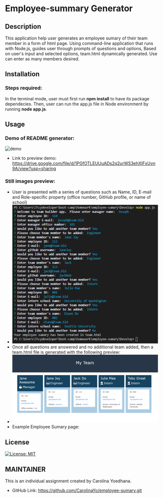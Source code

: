 # Employee-summary Generator

## Description 

This application help user generates an employee sumary of their team member in a form of html page.   Using command-line application that runs with Node.js, guides user through prompts of questions and options, Based on user's input and selected options, team.html dynamically generated. Use can enter as many members desired.

## Installation
### Steps required:
In the terminal mode, user must first run __npm install__ to have its package dependecies. Then, user can run the app.js file in Node environment by running __node app.js__.

## Usage 
### Demo of README generator:
![demo](Assets/demo.gif)
* Link to preview demo: https://drive.google.com/file/d/1PGfOTLEUUuADs2q2urWS3ehXIFxUvn9A/view?usp=sharing

### Still images preview:
* User is presented with a series of questions such as Name, ID, E-mail and Role-specific property (office number, GitHub profile, or name of school)
* ![sample questions](Assets/sample-questions.PNG)
* Once all questions are answered and no additional team added, then a team.html file is generated with the following preview:
* ![team.html preview](Assets/team-page.PNG)
* Example Employee Sumary page: 


## License
[![License: MIT](https://img.shields.io/badge/License-MIT-yellow.svg)](https://opensource.org/licenses/MIT) 

## MAINTAINER 
This is an individual assignment created by Carolina Yoedhana.
* GitHub Link: https://github.com/CarolinaYo/employee-sumary.git

